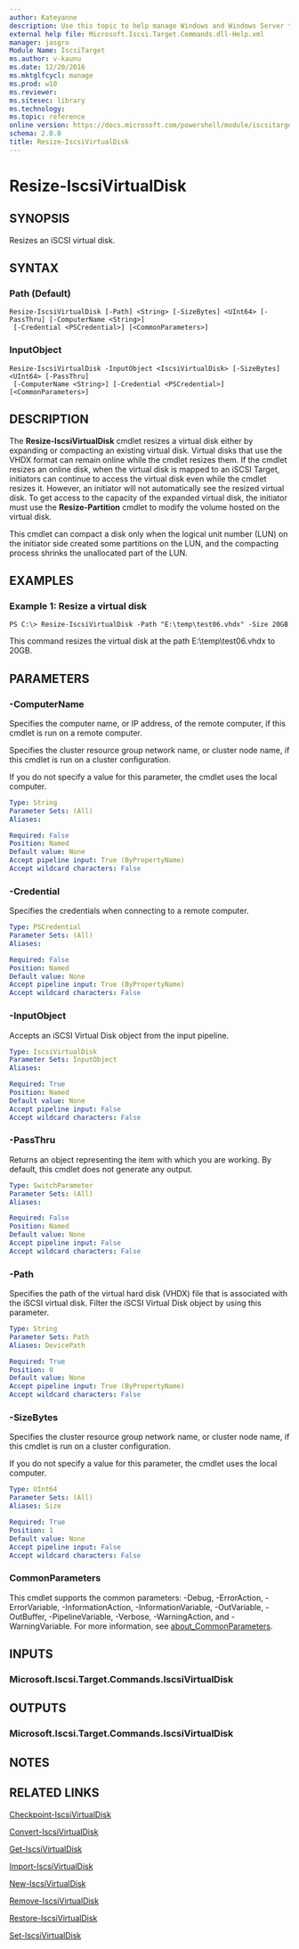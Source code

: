 ```yaml
---
author: Kateyanne
description: Use this topic to help manage Windows and Windows Server technologies with Windows PowerShell.
external help file: Microsoft.Iscsi.Target.Commands.dll-Help.xml
manager: jasgro
Module Name: IscsiTarget
ms.author: v-kaunu
ms.date: 12/20/2016
ms.mktglfcycl: manage
ms.prod: w10
ms.reviewer: 
ms.sitesec: library
ms.technology: 
ms.topic: reference
online version: https://docs.microsoft.com/powershell/module/iscsitarget/resize-iscsivirtualdisk?view=windowsserver2019-ps&wt.mc_id=ps-gethelp
schema: 2.0.0
title: Resize-IscsiVirtualDisk
---
```


# Resize-IscsiVirtualDisk

## SYNOPSIS
Resizes an iSCSI virtual disk.

## SYNTAX

### Path (Default)
```
Resize-IscsiVirtualDisk [-Path] <String> [-SizeBytes] <UInt64> [-PassThru] [-ComputerName <String>]
 [-Credential <PSCredential>] [<CommonParameters>]
```

### InputObject
```
Resize-IscsiVirtualDisk -InputObject <IscsiVirtualDisk> [-SizeBytes] <UInt64> [-PassThru]
 [-ComputerName <String>] [-Credential <PSCredential>] [<CommonParameters>]
```

## DESCRIPTION
The **Resize-IscsiVirtualDisk** cmdlet resizes a virtual disk either by expanding or compacting an existing virtual disk.
Virtual disks that use the VHDX format can remain online while the cmdlet resizes them.
If the cmdlet resizes an online disk, when the virtual disk is mapped to an iSCSI Target, initiators can continue to access the virtual disk even while the cmdlet resizes it.
However, an initiator will not automatically see the resized virtual disk.
To get access to the capacity of the expanded virtual disk, the initiator must use the **Resize-Partition** cmdlet to modify the volume hosted on the virtual disk.

This cmdlet can compact a disk only when the logical unit number (LUN) on the initiator side created some partitions on the LUN, and the compacting process shrinks the unallocated part of the LUN.

## EXAMPLES

### Example 1: Resize a virtual disk
```
PS C:\> Resize-IscsiVirtualDisk -Path "E:\temp\test06.vhdx" -Size 20GB
```

This command resizes the virtual disk at the path E:\temp\test06.vhdx to 20GB.

## PARAMETERS

### -ComputerName
Specifies the computer name, or IP address, of the remote computer, if this cmdlet is run on a remote computer.

Specifies the cluster resource group network name, or cluster node name, if this cmdlet is run on a cluster configuration.

If you do not specify a value for this parameter, the cmdlet uses the local computer.

```yaml
Type: String
Parameter Sets: (All)
Aliases: 

Required: False
Position: Named
Default value: None
Accept pipeline input: True (ByPropertyName)
Accept wildcard characters: False
```

### -Credential
Specifies the credentials when connecting to a remote computer.

```yaml
Type: PSCredential
Parameter Sets: (All)
Aliases: 

Required: False
Position: Named
Default value: None
Accept pipeline input: True (ByPropertyName)
Accept wildcard characters: False
```

### -InputObject
Accepts an iSCSI Virtual Disk object from the input pipeline.

```yaml
Type: IscsiVirtualDisk
Parameter Sets: InputObject
Aliases: 

Required: True
Position: Named
Default value: None
Accept pipeline input: False
Accept wildcard characters: False
```

### -PassThru
Returns an object representing the item with which you are working.
By default, this cmdlet does not generate any output.

```yaml
Type: SwitchParameter
Parameter Sets: (All)
Aliases: 

Required: False
Position: Named
Default value: None
Accept pipeline input: False
Accept wildcard characters: False
```

### -Path
Specifies the path of the virtual hard disk (VHDX) file that is associated with the iSCSI virtual disk.
Filter the iSCSI Virtual Disk object by using this parameter.

```yaml
Type: String
Parameter Sets: Path
Aliases: DevicePath

Required: True
Position: 0
Default value: None
Accept pipeline input: True (ByPropertyName)
Accept wildcard characters: False
```

### -SizeBytes
Specifies the cluster resource group network name, or cluster node name, if this cmdlet is run on a cluster configuration.

If you do not specify a value for this parameter, the cmdlet uses the local computer.

```yaml
Type: UInt64
Parameter Sets: (All)
Aliases: Size

Required: True
Position: 1
Default value: None
Accept pipeline input: False
Accept wildcard characters: False
```

### CommonParameters
This cmdlet supports the common parameters: -Debug, -ErrorAction, -ErrorVariable, -InformationAction, -InformationVariable, -OutVariable, -OutBuffer, -PipelineVariable, -Verbose, -WarningAction, and -WarningVariable. For more information, see [about_CommonParameters](https://go.microsoft.com/fwlink/?LinkID=113216).

## INPUTS

### Microsoft.Iscsi.Target.Commands.IscsiVirtualDisk

## OUTPUTS

### Microsoft.Iscsi.Target.Commands.IscsiVirtualDisk

## NOTES

## RELATED LINKS

[Checkpoint-IscsiVirtualDisk](./Checkpoint-IscsiVirtualDisk.md)

[Convert-IscsiVirtualDisk](./Convert-IscsiVirtualDisk.md)

[Get-IscsiVirtualDisk](./Get-IscsiVirtualDisk.md)

[Import-IscsiVirtualDisk](./Import-IscsiVirtualDisk.md)

[New-IscsiVirtualDisk](./New-IscsiVirtualDisk.md)

[Remove-IscsiVirtualDisk](./Remove-IscsiVirtualDisk.md)

[Restore-IscsiVirtualDisk](./Restore-IscsiVirtualDisk.md)

[Set-IscsiVirtualDisk](./Set-IscsiVirtualDisk.md)

